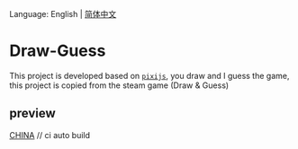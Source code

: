 Language: English | [简体中文](./docs/README-ZH-CN.md)

# Draw-Guess

This project is developed based on [`pixijs`](https://www.pixijs.com/), you draw and I guess the game, this project is
copied from the steam game (Draw & Guess)

## preview

[CHINA](https://draw-guess-8gepim6x5a14aa76-1306506123.ap-shanghai.app.tcloudbase.com/) // ci auto build
